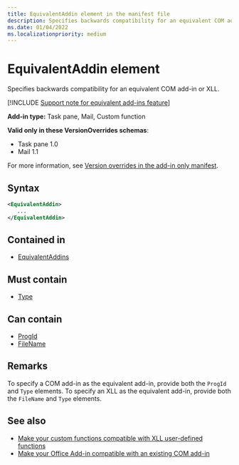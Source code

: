 ```yaml
---
title: EquivalentAddin element in the manifest file
description: Specifies backwards compatibility for an equivalent COM add-in or XLL.
ms.date: 01/04/2022
ms.localizationpriority: medium
---
```


# EquivalentAddin element

Specifies backwards compatibility for an equivalent COM add-in or XLL.

[!INCLUDE [Support note for equivalent add-ins feature](../includes/equivalent-add-in-support-note.md)]

**Add-in type:** Task pane, Mail, Custom function

**Valid only in these VersionOverrides schemas**:

- Task pane 1.0
- Mail 1.1

For more information, see [Version overrides in the add-in only manifest](/office/dev/add-ins/develop/xml-manifest-overview#version-overrides-in-the-manifest).

## Syntax

```XML
<EquivalentAddin>
   ...
</EquivalentAddin>
```

## Contained in

- [EquivalentAddins](equivalentaddins.md)

## Must contain

- [Type](type.md)

## Can contain

- [ProgId](progid.md)
- [FileName](filename.md)

## Remarks

To specify a COM add-in as the equivalent add-in, provide both the `ProgId` and `Type` elements. To specify an XLL as the equivalent add-in, provide both the `FileName` and `Type` elements.

## See also

- [Make your custom functions compatible with XLL user-defined functions](/office/dev/add-ins/excel/make-custom-functions-compatible-with-xll-udf)
- [Make your Office Add-in compatible with an existing COM add-in](/office/dev/add-ins/develop/make-office-add-in-compatible-with-existing-com-add-in)